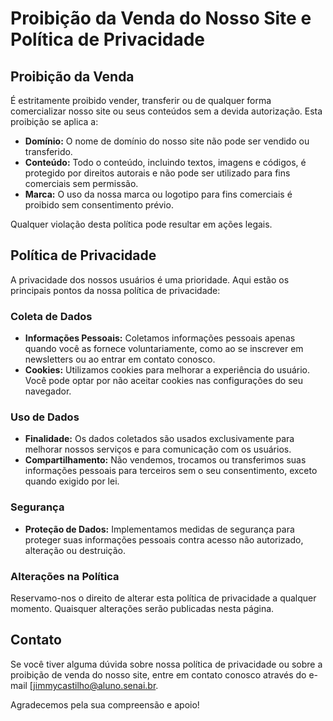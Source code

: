 # Proibição da Venda do Nosso Site e Política de Privacidade

## Proibição da Venda

É estritamente proibido vender, transferir ou de qualquer forma comercializar nosso site ou seus conteúdos sem a devida autorização. Esta proibição se aplica a:

- **Domínio:** O nome de domínio do nosso site não pode ser vendido ou transferido.
- **Conteúdo:** Todo o conteúdo, incluindo textos, imagens e códigos, é protegido por direitos autorais e não pode ser utilizado para fins comerciais sem permissão.
- **Marca:** O uso da nossa marca ou logotipo para fins comerciais é proibido sem consentimento prévio.

Qualquer violação desta política pode resultar em ações legais.

## Política de Privacidade

A privacidade dos nossos usuários é uma prioridade. Aqui estão os principais pontos da nossa política de privacidade:

### Coleta de Dados

- **Informações Pessoais:** Coletamos informações pessoais apenas quando você as fornece voluntariamente, como ao se inscrever em newsletters ou ao entrar em contato conosco.
- **Cookies:** Utilizamos cookies para melhorar a experiência do usuário. Você pode optar por não aceitar cookies nas configurações do seu navegador.

### Uso de Dados

- **Finalidade:** Os dados coletados são usados exclusivamente para melhorar nossos serviços e para comunicação com os usuários.
- **Compartilhamento:** Não vendemos, trocamos ou transferimos suas informações pessoais para terceiros sem o seu consentimento, exceto quando exigido por lei.

### Segurança

- **Proteção de Dados:** Implementamos medidas de segurança para proteger suas informações pessoais contra acesso não autorizado, alteração ou destruição.

### Alterações na Política

Reservamo-nos o direito de alterar esta política de privacidade a qualquer momento. Quaisquer alterações serão publicadas nesta página.

## Contato

Se você tiver alguma dúvida sobre nossa política de privacidade ou sobre a proibição de venda do nosso site, entre em contato conosco através do e-mail [jimmycastilho@aluno.senai.br.

Agradecemos pela sua compreensão e apoio!
